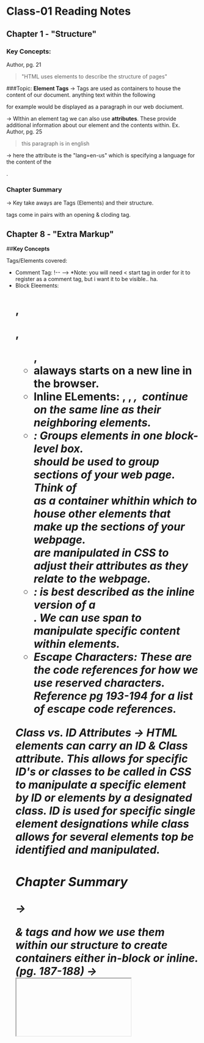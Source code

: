 # Class-01 Reading Notes

## **Chapter 1 - "Structure"**

### **Key Concepts:**
Author, pg. 21
> "HTML uses elements to describe the structure of pages"


###Topic: **Element Tags**
-> Tags are used as containers to house the content of our document. anything text within the following <p> </p> for example would be displayed as a paragraph in our web dociument.

-> WIthin an element tag we can also use **attributes**. These provide additional information about our element and the contents within. 
  Ex. Author, pg. 25
> <p lang="en-us"> this paragraph is in english </p> 
-> here the attribute is the "lang=en-us" which is specifying a language for the content of the <p>. 
  
### **Chapter Summary**
-> Key take aways are Tags (Elements) and their structure. <p> </p> tags come in pairs with an opening & cloding tag. 
  
 
## **Chapter 8 - "Extra Markup"**
  
##**Key Concepts**
  
Tags/Elements covered:
 - Comment Tag: !-- --> *Note: you will need < start tag in order for it to register as a comment tag, but i want it to be visible.. ha.
 - Block Eleements: <h1>, <p>, <ul>, <li> alaways starts on a new line in the browser. 
 - Inline ELements: <a>, <b>, <em>, <img> continue on the same line as their neighboring elements. 
 - **<div> </div>**: Groups elements in one block-level box. <div> should be used to group sections of your web page. Think of <div> as a container whithin which to house other elements that make up the sections of your webpage. <div> are manipulated in CSS to adjust their attributes as they relate to the webpage.
 - **<span> </span>**: <span> is best described as the inline version of a <div>. We can use span to manipulate specific content within elements.
 - Escape Characters: These are the code references for how we use reserved characters. Reference pg 193-194 for a list of escape code references. 
  
Class vs. ID Attributes
-> HTML elements can carry an ID & Class attribute. This allows for specific ID's or classes to be called in CSS to manipulate a specific element by ID or elements by a designated class. **ID is used for specific single element designations while class allows for several elements top be identified and manipulated.**
  
### **Chapter Summary**
  -> <div> & <span> tags and how we use them within our structure to create containers either in-block or inline. (pg. 187-188)
  -> <iframe> tags allow you to cut windows into your webpage. Think google map squares cut into websites to show a snapshot location. 
  -> <meta> allow you to supply information about the website used behind the scenes to dictate characteristics for your website. 
  -> Escape character reference codes (pg. 193-194)
  
## **Chapter 17 - "HTML5 Layout"
  
  
  
  
  
  
  
  
  
  
  
  
  
  
  
  
  
  
  
  
